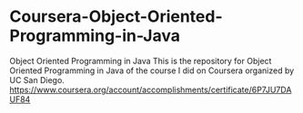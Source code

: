 # Coursera-Object-Oriented-Programming-in-Java
Object Oriented Programming in Java
This is the repository for Object Oriented Programming in Java of the course I did on Coursera organized by UC San Diego.
https://www.coursera.org/account/accomplishments/certificate/6P7JU7DAUF84
